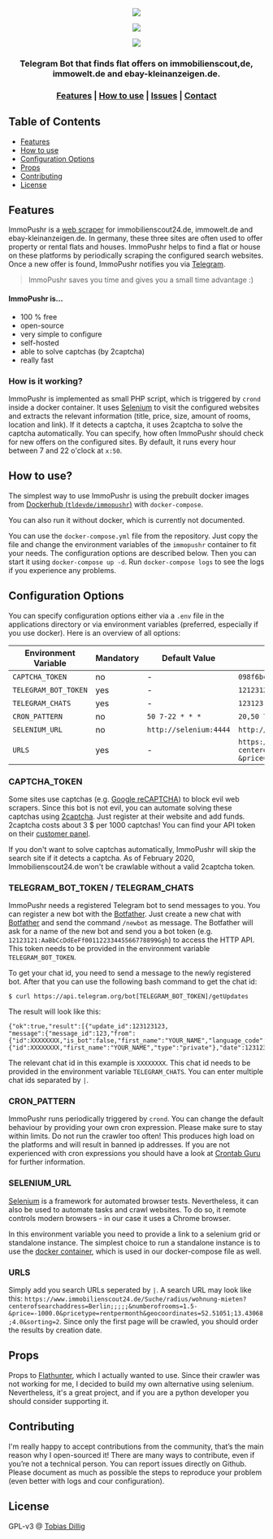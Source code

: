 <p align="center">
  <img src="https://i.imgur.com/7fZBlWR.png">
</p>

<p align="center">
  <img src="https://badges.fw-web.space/github/license/tldev-de/immopushr">
</p>

<p align="center">
  <img src="https://badges.fw-web.space/github/languages/code-size/tldev-de/immopushr">
</p>

<h3 align="center">Telegram Bot that finds flat offers on immobilienscout,de, immowelt.de and ebay-kleinanzeigen.de.</h3>

<div align="center">
  <h3>
    <a href="#-features">Features</a>
    <span> | </span>
    <a href="#-how-to-use">How to use</a>
    <span> | </span>
    <a href="https://github.com/tldev-de/immopushr/issues">Issues</a>
    <span> | </span>
    <a href="https://github.com/tldev-de">Contact</a>
  </h3>
</div>

## Table of Contents
* [Features](#-features)
* [How to use](#-how-to-use)
* [Configuration Options](#-configuration-options)
* [Props](#-props)
* [Contributing](#-contributing)
* [License](#-license)

## Features
ImmoPushr is a [web scraper](https://en.wikipedia.org/wiki/Web_scraping) for immobilienscout24.de, immowelt.de and ebay-kleinanzeigen.de.
In germany, these three sites are often used to offer property or rental flats and houses.
ImmoPushr helps to find a flat or house on these platforms by periodically scraping the configured search websites.
Once a new offer is found, ImmoPushr notifies you via [Telegram](https://en.wikipedia.org/wiki/Telegram_%28software%29).

> ImmoPushr saves you time and gives you a small time advantage :)

#### ImmoPushr is...
* 100 % free
* open-source
* very simple to configure
* self-hosted
* able to solve captchas (by 2captcha)
* really fast

### How is it working?
ImmoPushr is implemented as small PHP script, which is triggered by `crond` inside a docker container.
It uses [Selenium](https://www.selenium.dev/) to visit the configured websites and extracts the relevant information (title, price, size, amount of rooms, location and link).
If it detects a captcha, it uses 2captcha to solve the captcha automatically.
You can specify, how often ImmoPushr should check for new offers on the configured sites. By default, it runs every hour between 7 and 22 o'clock at `x:50`.

## How to use?
The simplest way to use ImmoPushr is using the prebuilt docker images from [Dockerhub (`tldevde/immopushr`)](https://hub.docker.com/r/tldevde/immopushr) with `docker-compose`.

You can also run it without docker, which is currently not documented.

You can use the `docker-compose.yml` file from the repository.
Just copy the file and change the environment variables of the `immopushr` container to fit your needs.
The configuration options are described below.
Then you can start it using `docker-compose up -d`. Run `docker-compose logs` to see the logs if you experience any problems.

## Configuration Options
You can specify configuration options either via a `.env` file in the applications directory or via environment variables (preferred, especially if you use docker).
Here is an overview of all options:

| Environment Variable | Mandatory | Default Value          | Example Value                                  |
|----------------------|-----------|------------------------|------------------------------------------------|
| `CAPTCHA_TOKEN`      | no        | -                      | `098f6bcd4621d373cade4e832627b4f6`             |
| `TELEGRAM_BOT_TOKEN` | yes       | -                      | `12123121:AaBbCcDdEeFf00112233445566778899Ggh` |
| `TELEGRAM_CHATS`     | yes       | -                      | `123123\|1231234`                              |
| `CRON_PATTERN`       | no        | `50 7-22 * * *`        | `20,50 7-22 * * *`                             |
| `SELENIUM_URL`       | no        | `http://selenium:4444` | `http://selenium:4444`                         |
| `URLS`               | yes       | -                      | `https://www.immobilienscout24.de/Suche/radius/wohnung-mieten?centerofsearchaddress=Berlin;;;;;&numberofrooms=1.5-&price=-1000.0&pricetype=rentpermonth&geocoordinates=52.51051;13.43068;4.0&sorting=2` |

### CAPTCHA_TOKEN
Some sites use captchas (e.g. [Google reCAPTCHA](https://de.wikipedia.org/wiki/ReCAPTCHA)) to block evil web scrapers.
Since this bot is not evil, you can automate solving these captchas using [2captcha](https://2captcha.com).
Just register at their website and add funds. 2captcha costs about 3 $ per 1000 captchas!
You can find your API token on their [customer panel](https://2captcha.com/enterpage).

If you don't want to solve captchas automatically, ImmoPushr will skip the search site if it detects a captcha.
As of February 2020, Immobilienscout24.de won't be crawlable without a valid 2captcha token.

### TELEGRAM_BOT_TOKEN / TELEGRAM_CHATS
ImmoPushr needs a registered Telegram bot to send messages to you.
You can register a new bot with the [Botfather](https://telegram.me/BotFather).
Just create a new chat with [Botfather](https://telegram.me/BotFather) and send the command `/newbot` as message.
The Botfather will ask for a name of the new bot and send you a bot token (e.g. `12123121:AaBbCcDdEeFf00112233445566778899Ggh`) to access the HTTP API.
This token needs to be provided in the environment variable `TELEGRAM_BOT_TOKEN`.

To get your chat id, you need to send a message to the newly registered bot. After that you can use the following bash command to get the chat id:
```
$ curl https://api.telegram.org/bot[TELEGRAM_BOT_TOKEN]/getUpdates
```
The result will look like this:
```
{"ok":true,"result":[{"update_id":123123123,
"message":{"message_id":123,"from":{"id":XXXXXXXX,"is_bot":false,"first_name":"YOUR_NAME","language_code":"en"},"chat":{"id":XXXXXXXX,"first_name":"YOUR_NAME","type":"private"},"date":1231231231,"text":"XYZ"}}]}
```

The relevant chat id in this example is `XXXXXXXX`.
This chat id needs to be provided in the environment variable `TELEGRAM_CHATS`.
You can enter multiple chat ids separated by `|`.

### CRON_PATTERN
ImmoPushr runs periodically triggered by `crond`.
You can change the default behaviour by providing your own cron expression.
Please make sure to stay within limits. Do not run the crawler too often!
This produces high load on the platforms and will result in banned ip addresses.
If you are not experienced with cron expressions you should have a look at [Crontab Guru](https://crontab.guru/) for further information.

### SELENIUM_URL
[Selenium](https://www.selenium.dev/) is a framework for automated browser tests.
Nevertheless, it can also be used to automate tasks and crawl websites.
To do so, it remote controls modern browsers - in our case it uses a Chrome browser.

In this environment variable you need to provide a link to a selenium grid or standalone instance.
The simplest choice to run a standalone instance is to use the [docker container](https://hub.docker.com/r/selenium/standalone-chrome/), which is used in our docker-compose file as well.

### URLS
Simply add you search URLs seperated by `|`.
A search URL may look like this: `https://www.immobilienscout24.de/Suche/radius/wohnung-mieten?centerofsearchaddress=Berlin;;;;;&numberofrooms=1.5-&price=-1000.0&pricetype=rentpermonth&geocoordinates=52.51051;13.43068;4.0&sorting=2`.
Since only the first page will be crawled, you should order the results by creation date.

## Props
Props to [Flathunter](https://github.com/flathunters/flathunter), which I actually wanted to use.
Since their crawler was not working for me, I decided to build my own alternative using selenium.
Nevertheless, it's a great project, and if you are a python developer you should consider supporting it.

## Contributing
I'm really happy to accept contributions from the community, that’s the main reason why I open-sourced it!
There are many ways to contribute, even if you’re not a technical person.
You can report issues directly on Github.
Please document as much as possible the steps to reproduce your problem (even better with logs and cour configuration).

## License
GPL-v3 @ [Tobias Dillig](https://tobias-dillig.de)